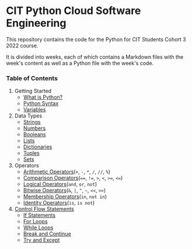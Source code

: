 # CIT Python Cloud Software Engineering

This repository contains the code for the Python for CIT Students Cohort 3 2022 course.

It is divided into weeks, each of which contains a Markdown files with the week's content as well as a Python file with the week's code.

### Table of Contents

1. Getting Started
   * [What is Python?](week1/what\_is\_python.md)
   * [Python Syntax](week1/python\_syntax.md)
   * [Variables](week1/variables.md)
2. Data Types
   * [Strings](week1/strings.md)
   * [Numbers](week1/numbers/numbers.md)
   * [Booleans](week1/booleans/booleans.md)
   * [Lists](week2/lists/lists.md)
   * [Dictionaries](week2/dict/dictionaries.md)
   * [Tuples](week2/tuples/tuples.md)
   * [Sets](week2/sets/sets.md)
3. Operators
   * [Arithmetic Operators](week2/operators/arithmetic\_operators.md)(`+`, `-`, `*`, `/`, `//`, `%`)
   * [Comparison Operators](week2/operators/comparison\_operators.md)(`==`, `!=`, `>`, `<`, `>=`, `<=`)
   * [Logical Operators](week2/operators/logical\_operators.md)(`and`, `or`, `not`)
   * [Bitwise Operators](week2/operators/bitwise\_operators.md)(`&`, `|`, `^`, `~`, `<<`, `>>`)
   * [Membership Operators](week2/operators/membership\_operators.md)(`in`, `not in`)
   * [Identity Operators](week2/operators/identity\_operators.md)(`is`, `is not`)
4. [Control Flow Statements](week2/control\_flow/control\_flow.md)
   * [If Statements](week2/control\_flow/if\_statements.md)
   * [For Loops](week2/control\_flow/for\_loops.md)
   * [While Loops](week2/control\_flow/while\_loops.md)
   * [Break and Continue](week2/control\_flow/break\_and\_continue.md)
   * [Try and Except](week2/control\_flow/try\_and\_except.md)
